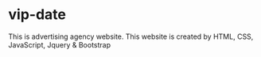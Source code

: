 # vip-date
This is advertising agency website. This website is created by HTML, CSS, JavaScript, Jquery &amp; Bootstrap 

